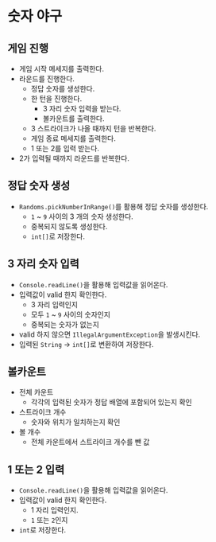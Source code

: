 # 숫자 야구

## 게임 진행

- 게임 시작 메세지를 출력한다.
- 라운드를 진행한다.
    - 정답 숫자를 생성한다.
    - 한 턴을 진행한다.
        - 3 자리 숫자 입력을 받는다.
        - 볼카운트를 출력한다.
    - 3 스트라이크가 나올 때까지 턴을 반복한다.
    - 게임 종료 메세지를 출력한다.
    - 1 또는 2를 입력 받는다.
- 2가 입력될 때까지 라운드를 반복한다.

## 정답 숫자 생성

- `Randoms.pickNumberInRange()`를 활용해 정답 숫자를 생성한다.
    - `1` ~ `9` 사이의 3 개의 숫자 생성한다.
    - 중복되지 않도록 생성한다.
    - `int[]`로 저장한다.

## 3 자리 숫자 입력

- `Console.readLine()`을 활용해 입력값을 읽어온다.
- 입력값이 valid 한지 확인한다.
    - 3 자리 입력인지
    - 모두 `1` ~ `9` 사이의 숫자인지
    - 중복되는 숫자가 없는지
- valid 하지 않으면 `IllegalArgumentException`을 발생시킨다.
- 입력된 `String` → `int[]`로 변환하여 저장한다.

## 볼카운트

- 전체 카운트
    - 각각의 입력된 숫자가 정답 배열에 포함되어 있는지 확인
- 스트라이크 개수
    - 숫자와 위치가 일치하는지 확인
- 볼 개수
    - 전체 카운트에서 스트라이크 개수를 뺀 값

## 1 또는 2 입력

- `Console.readLine()`을 활용해 입력값을 읽어온다.
- 입력값이 valid 한지 확인한다.
    - 1 자리 입력인지.
    - `1` 또는 `2`인지
- `int`로 저장한다.